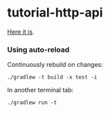 # tutorial-http-api

[Here it is](https://ktor.io/docs/creating-http-apis.html).

### Using auto-reload

Continuously rebuild on changes:

```console
./gradlew -t build -x test -i
```

In another terminal tab:

```console
./gradlew run -t
```
